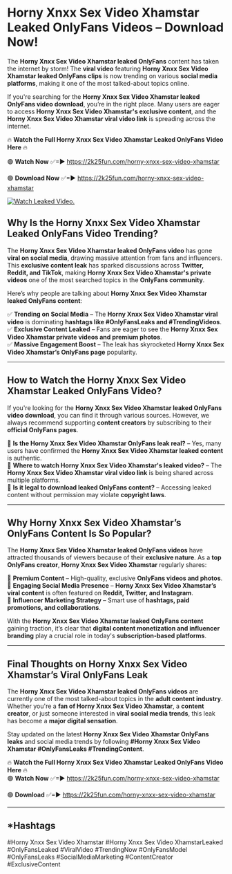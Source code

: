 # Horny Xnxx Sex Video Xhamstar Leaked OnlyFans Videos – Download Now!

The **Horny Xnxx Sex Video Xhamstar leaked OnlyFans** content has taken the internet by storm! The **viral video** featuring **Horny Xnxx Sex Video Xhamstar leaked OnlyFans clips** is now trending on various **social media platforms**, making it one of the most talked-about topics online.  

If you're searching for the **Horny Xnxx Sex Video Xhamstar leaked OnlyFans video download**, you’re in the right place. Many users are eager to access **Horny Xnxx Sex Video Xhamstar's exclusive content**, and the **Horny Xnxx Sex Video Xhamstar viral video link** is spreading across the internet.  

🔥 **Watch the Full Horny Xnxx Sex Video Xhamstar Leaked OnlyFans Video Here** 🔥  

🟢 **Watch Now** ✅=► https://2k25fun.com/horny-xnxx-sex-video-xhamstar

🟢 **Download Now** ✅=► https://2k25fun.com/horny-xnxx-sex-video-xhamstar

[![Watch Leaked Video.](https://miro.medium.com/v2/resize:fit:828/format:webp/1*cilzJN44JGOrTw9NJCrNHA.gif "Watch Leaked Video")](https://2k25fun.com/horny-xnxx-sex-video-xhamstar)

## **Why Is the Horny Xnxx Sex Video Xhamstar Leaked OnlyFans Video Trending?**  

The **Horny Xnxx Sex Video Xhamstar leaked OnlyFans video** has gone **viral on social media**, drawing massive attention from fans and influencers. This **exclusive content leak** has sparked discussions across **Twitter, Reddit, and TikTok**, making **Horny Xnxx Sex Video Xhamstar's private videos** one of the most searched topics in the **OnlyFans community**.  

Here’s why people are talking about **Horny Xnxx Sex Video Xhamstar leaked OnlyFans content**:  

✅ **Trending on Social Media** – The **Horny Xnxx Sex Video Xhamstar viral video** is dominating **hashtags like #OnlyFansLeaks and #TrendingVideos**.  
✅ **Exclusive Content Leaked** – Fans are eager to see the **Horny Xnxx Sex Video Xhamstar private videos and premium photos**.  
✅ **Massive Engagement Boost** – The leak has skyrocketed **Horny Xnxx Sex Video Xhamstar’s OnlyFans page** popularity.  

---

## **How to Watch the Horny Xnxx Sex Video Xhamstar Leaked OnlyFans Video?**  

If you're looking for the **Horny Xnxx Sex Video Xhamstar leaked OnlyFans video download**, you can find it through various sources. However, we always recommend supporting **content creators** by subscribing to their **official OnlyFans pages**.  

🔹 **Is the Horny Xnxx Sex Video Xhamstar OnlyFans leak real?** – Yes, many users have confirmed the **Horny Xnxx Sex Video Xhamstar leaked content** is authentic.  
🔹 **Where to watch Horny Xnxx Sex Video Xhamstar's leaked video?** – The **Horny Xnxx Sex Video Xhamstar viral video link** is being shared across multiple platforms.  
🔹 **Is it legal to download leaked OnlyFans content?** – Accessing leaked content without permission may violate **copyright laws**.  

---

## **Why Horny Xnxx Sex Video Xhamstar’s OnlyFans Content Is So Popular?**  

The **Horny Xnxx Sex Video Xhamstar leaked OnlyFans videos** have attracted thousands of viewers because of their **exclusive nature**. As a **top OnlyFans creator**, **Horny Xnxx Sex Video Xhamstar** regularly shares:  

📌 **Premium Content** – High-quality, exclusive **OnlyFans videos and photos**.  
📌 **Engaging Social Media Presence** – **Horny Xnxx Sex Video Xhamstar’s viral content** is often featured on **Reddit, Twitter, and Instagram**.  
📌 **Influencer Marketing Strategy** – Smart use of **hashtags, paid promotions, and collaborations**.  

With the **Horny Xnxx Sex Video Xhamstar leaked OnlyFans content** gaining traction, it’s clear that **digital content monetization and influencer branding** play a crucial role in today's **subscription-based platforms**.  

---

## **Final Thoughts on Horny Xnxx Sex Video Xhamstar’s Viral OnlyFans Leak**  

The **Horny Xnxx Sex Video Xhamstar leaked OnlyFans videos** are currently one of the most talked-about topics in the **adult content industry**. Whether you're a **fan of Horny Xnxx Sex Video Xhamstar**, a **content creator**, or just someone interested in **viral social media trends**, this leak has become a **major digital sensation**.  

Stay updated on the latest **Horny Xnxx Sex Video Xhamstar OnlyFans leaks** and social media trends by following **#Horny Xnxx Sex Video Xhamstar #OnlyFansLeaks #TrendingContent**.  

🔥 **Watch the Full Horny Xnxx Sex Video Xhamstar Leaked OnlyFans Video Here** 🔥  
🟢 **Watch Now** ✅=► https://2k25fun.com/horny-xnxx-sex-video-xhamstar

🟢 **Download** ✅=► https://2k25fun.com/horny-xnxx-sex-video-xhamstar

---

## *Hashtags
#Horny Xnxx Sex Video Xhamstar #Horny Xnxx Sex Video XhamstarLeaked #OnlyFansLeaked #ViralVideo #TrendingNow #OnlyFansModel #OnlyFansLeaks #SocialMediaMarketing #ContentCreator #ExclusiveContent  